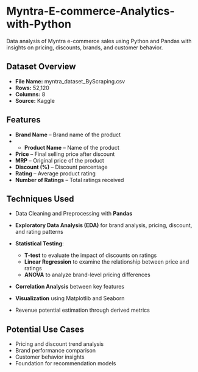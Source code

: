 # Myntra-E-commerce-Analytics-with-Python
Data analysis of Myntra e-commerce sales using Python and Pandas with insights on pricing, discounts, brands, and customer behavior.

## Dataset Overview

* **File Name:** myntra\_dataset\_ByScraping.csv
* **Rows:** 52,120
* **Columns:** 8
* **Source:** Kaggle

## Features

* **Brand Name** – Brand name of the product
* * **Product Name** – Name of the product
* **Price** – Final selling price after discount
* **MRP** – Original price of the product
* **Discount (%)** – Discount percentage
* **Rating** – Average product rating
* **Number of Ratings** – Total ratings received

## Techniques Used

* Data Cleaning and Preprocessing with **Pandas**
* **Exploratory Data Analysis (EDA)** for brand analysis, pricing, discount, and rating patterns
* **Statistical Testing**:

  * **T-test** to evaluate the impact of discounts on ratings
  * **Linear Regression** to examine the relationship between price and ratings
  * **ANOVA** to analyze brand-level pricing differences
* **Correlation Analysis** between key features
* **Visualization** using Matplotlib and Seaborn
* Revenue potential estimation through derived metrics

## Potential Use Cases

* Pricing and discount trend analysis
* Brand performance comparison
* Customer behavior insights
* Foundation for recommendation models
